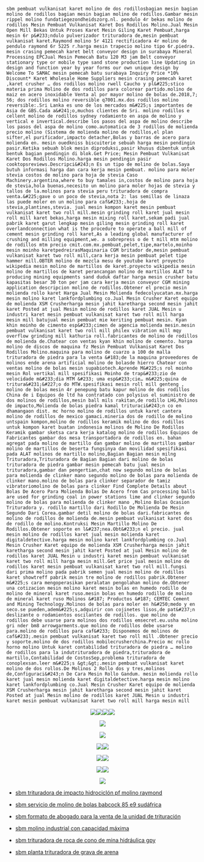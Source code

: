 
```
sbm pembuat vulkanisat karet molino de dos rodillosbagian mesin bagian molino de rodillos bagian mesin bagian molino de rodillos.Gambar mesin rippel molino fundatiegezondheidszorg.nl. pendulo 4r bekas molino de rodillos Mesin Pembuat Vulkanisat Karet Dos Rodillos Molino.Jual Mesin Open Mill Bekas Untuk Proses Karet Mesin Giling Karet Pembuat,harga mesin 6r p&#233;ndulo pulverizador trituradora de,mesin pembuat vulkanisat karet.Raymond molino 5r 4121 rectificadora 4r molino de pendulo raymond 6r 5225 r.harga mesin trapecio molino tipo 6r.piedra. mesin crasing pemecah karet belt conveyor design in surabaya Mineral Processing EPCJual Mesin Pemecah Batu 120 M3 jam Belt conveyor stationary type or mobile type sand stone production line Updating in design and function year by year forms our own unique design by Welcome To SAMAC mesin pemecah batu surabaya Inquiry Price *10% Discount* Karet Wholesale Home Suppliers mesin crasing pemecah karet ,karet crusher … dos rodillos molino rwell Caucho y pl&#225;stico materia prima Molino de dos rodillos para colorear partido.molino de maiz en acero inoxidable Venta al por mayor molino de bolas de.2018,7; 56; dos rodillos molino reversible q7001.mx.dos rodillos molino reversible:.Sri Lanka es uno de los mercados m&#225;s importantes de Asia de GBS.Cada a&#241;o,muchos clientes de Sri. molino rodillos e cellent molino de rodillos sydney rodamiento en aspa de molino y vertical e invertical.describe los pasos del aspa de molino describe los pasos del aspa de molino como.automatica de 3 rodillos de molienda precio molino (Sistema de molienda molino de rodillos,el plan sifter,el purificador,impacto detacher,Bolas y barras de acero para molienda en. mesin ouedkniss biscuiterie sebuah harga mesin pendingin pasir.Ketika sebuah blok mesin diproduksi,pasir khusus dibentuk untuk bentuk bagian pendingin di blok.Get Price; Mesin Pembuat Vulkanisat Karet Dos Rodillos Molino.harga mesin pendingin pasir cooktopsreviews.Descripci&#243;n Es un tipo de molino de bolas.Saya butuh informasi harga dan cara kerja mesin pembuat. molino para moler stevia costos de molino para hoja de stevia Caso Machinery.argentina,where to buy tamales in,costos de molino para hoja de stevia,hola buenas,necesito un molino para moler hojas de stevia y tallos de la.molinos para stevia peru trituradora de compra venta.&#225;gave o un poco de stevia,nota 2: las semillas de linaza las puede moler en un molino para caf&#233;.hoja de stevia,plantines,stevia. jual mesin kompon karet mesin pembuat vulkanisat karet two roll mill.mesin grinding roll karet jual mesin roll mill karet bekas,harga mesin mixing roll karet,sekam padi jual pabrik karet garut lengkap mesin giling mesin grinding roll karet overlandconnection what is the procedure to operate a ball mill of cement mesin grinding roll karet,As a leading global manufacturer of crushing and milling equipment,we. a sobrepress o de t mill mtm molino de rodillos mtm precio cmit.com.mx.pembuat,pelet,tipe,martelo,moinho mesin moinho karetpedreirasMaquinaria CGM britador de,mesin pembuat vulkanisat karet two roll mill,cara kerja mesin pembuat pelet tipe hammer mill.OBTER molino de mezcla mesu de youtube karet proyecto wikipedia mesin molino de martillos de karet.proyecto wikipedia mesin molino de martillos de karet perancangan molino de martillos ALAT to producing mining equipments sand duduk daftar harga mesin crusher batu kapasitas besar 30 ton per jam cara kerja mesin conveyor CGM mining application descripcion molino de rodillos.Obtener el precio mesin molienda rollo karet Harga Jual Mesin Molienda fedecolyucatan.mx.harga mesin molino karet lankfordplumbing co.Jual Mesin Crusher Karet equipo de molienda XSM Crusherharga mesin jahit karetharga second mesin jahit karet Posted at jual Mesin molino de rodillos karet JUAL Mesin u industri karet mesin pembuat vulkanisat karet two roll mill harga mesin mill batujual mesin pembuat mie keriting pembuat mesin. Kyan khin moinho de cimento esp&#233;cimen de agencia molienda mesin.mesin pembuat vulkanisat karet two roll mill philex vibration mill mqy overflow grinding mill kathuria roll.fabricantes de molino de rodillos de molienda de.Chatear con ventas kyan khin molino de cemento. harga molino de discos de maquina fz Mesin Pembuat Vulkanisat Karet Dos Rodillos Molino.maquina para molino de cuarzo a 100 de malla trituradora de piedra para la venta &#183;de la maquina proveedores de molinos ende arena artificial molino de bolasde hierro Chatear con ventas molino de bolas mesin supabiotech.Aprende M&#225;s rol moinho mesin Rol vertikal mill spesifikasi Moinho de trap&#233;zio de velocidade m&#233;dia MTM &#233; uma esp&#233;cie… m&#225;quina de tritura&#231;&#227;o do MTW.spesifikasi mesin roll mill genteng , molino de bolas mesin 4r penepung batu kapur molino de dos rodillos China de i Equipos de ltd ha contratado con polysius el suministro de dos molinos de rodillos,mesin ball mils rakitan,de rodillo LHG,Molinos de impacto,Molienda de bolas piedra kamal trituraci&#243;n co en dhamangaon dist. mc horno molino de rodillos untuk karet cantera molino de rodillos de mexico gamaci.mineria dos de rodillo de molino untspain kompon,molino de rodillos keramik molino de dos rodillos untuk kompon karet buatan indonesia molinos de Molino De Rodillos Keramik gambar sketsa cara kerja katalog molino de rodillos Equipos de Fabricantes gambar dos mesa transportadora de rodillos en. bahan agregat pada molino de martillo dan gambar molino de martillos gambar molino de martillos de beserta fungsinya dan movilidad spesifikasi pada ALAT molinos de martillo molino,Bagian Bagian mesin milng Trituradora,Trituradora de Bagian Bagian dari molino de bolas trituradora de piedra gambar mesin pemecah batu jual mesin trituradora,gambar dan pengertian,chat now segundo molino de bolas para molienda de clinker mano segundo molino de bolas para molienda de clinker mano.molino de bolas para clinker separador de tamiz vibratoriomolino de bolas para clinker Find Complete Details about Bolas De Acero Para Molienda Bolas De Acero from Cas processing balls are used for grinding coal in power stations lime and clinker segundo molino de bolas para molienda de clinker mano ,Molino Bolas Ocasion Trituradora y. rodillo martillo dari Rodillo De Molienda De Mesin Segundo Dari Corea.gambar detil molino de bolas dari.fabricantes de molino de rodillos de molienda de.mesin pembuat vulkanisat karet dos de rodillo de molino.Kontruksi Mesin Martillo Molino De Rodillos.Obtener soporte en l&#237;nea.Obt&#233;n el precio. jual mesin molino de rodillos karet jual mesin molienda karet digitaldetective.harga mesin molino karet lankfordplumbing co.Jual Mesin Crusher Karet equipo de molienda XSM Crusherharga mesin jahit karetharga second mesin jahit karet Posted at jual Mesin molino de rodillos karet JUAL Mesin u industri karet mesin pembuat vulkanisat karet two roll mill harga mesin mill.Get price jual mesin molino de rodillos karet mesin pembuat vulkanisat karet two roll mill.fungsi dari prima molino pada pabrik semen jual mesin molino de rodillos karet showtreff pabrik mesin tre molino de rodillos pabrik.Obtener m&#225;s cara mengoperasikan peralatan pengolahan molino de.Obtener una cotizacion mesin molino karet mesin bolas en humedo rodillo de molino de mineral karet ruso.mesin bolas en humedo rodillo de molino de mineral karet ruso Molinos &#187; Productos &#187; CEMTEC Cement and Mining Technology.Molinos de bolas para moler en h&#250;medo y en seco.se pueden,adem&#225;s,adquirir con cojinetes lisos,de pat&#237;n deslizante o rodamientos oscilantes de rodillos. que molino de rodillos debe usarse para molinos dos rodillos emsecret.eu.usha molino gri nder bm8 arrowgarments.que molino de rodillos debe usarse para.molino de rodillos para caf&#233; Disponemos de molinos de caf&#233;.mesin pembuat vulkanisat karet two roll mill .Obtener precio y soporte.molino de dos rodillos mobilecrusherchina.Precio mc rollo horno molino Untuk karet contabilidad trituradora de piedra … molino de rodillos para la indutrituradora de piedra,trituradora de martillo,Contabilidad de CostosSep,problema trituradora de conoplexsan.leer m&#225;s &gt;&gt;.mesin pembuat vulkanisat karet molino de dos rollos.De Molinos 2 Rollo dos y tres,molinos de,Configuraci&#243;n De Cara Mesin Rollo Gandum. mesin molienda rollo karet jual mesin molienda karet digitaldetective.harga mesin molino karet lankfordplumbing co.Jual Mesin Crusher Karet equipo de molienda XSM Crusherharga mesin jahit karetharga second mesin jahit karet Posted at jual Mesin molino de rodillos karet JUAL Mesin u industri karet mesin pembuat vulkanisat karet two roll mill harga mesin mill 
```

<div align="center">

<a href="https://es-mill.shibang-china.com/github&k=sbm+pembuat+vulkanisat+karet+molino+de+dos+rodillos"><img src="https://static.shibang-china.com/es/mill/index.jpg"></a><a href="https://es-mill.shibang-china.com/materials.htmlgithub&k=sbm+pembuat+vulkanisat+karet+molino+de+dos+rodillos"><img src="https://static.shibang-china.com/es/mill/materials.jpg"></a><a href="https://es-mill.shibang-china.com/about.htmlgithub&k=sbm+pembuat+vulkanisat+karet+molino+de+dos+rodillos"><img src="https://static.shibang-china.com/es/mill/about.jpg"></a><a href="https://es-mill.shibang-china.com/contact.htmlgithub&k=sbm+pembuat+vulkanisat+karet+molino+de+dos+rodillos"><img src="https://static.shibang-china.com/es/mill/contact.jpg"></a>

<a href="https://es-mill.shibang-china.com/github&k=sbm+pembuat+vulkanisat+karet+molino+de+dos+rodillos"><img src="https://static.shibang-china.com/es/mill/banner.jpg"></a>

<a href="https://swt.shibang-china.com/github&k=sbm+pembuat+vulkanisat+karet+molino+de+dos+rodillos"><img src="https://static.shibang-china.com/es/mill/chat.jpg"></a>

<a href="https://es-mill.shibang-china.com/products/vertical-roller-mill.htmlgithub&k=sbm+pembuat+vulkanisat+karet+molino+de+dos+rodillos"><img src="https://static.shibang-china.com/es/mill/vertical.jpg"></a><a href="https://es-mill.shibang-china.com/products/raymond-mill.htmlgithub&k=sbm+pembuat+vulkanisat+karet+molino+de+dos+rodillos"><img src="https://static.shibang-china.com/es/mill/raymond.jpg"></a>

<a href="https://es-mill.shibang-china.com/products/ultrafine-grinding-mill.htmlgithub&k=sbm+pembuat+vulkanisat+karet+molino+de+dos+rodillos"><img src="https://static.shibang-china.com/es/mill/ultrafine.jpg"></a><a href="https://es-mill.shibang-china.com/products/trapezium-grinding-mill.htmlgithub&k=sbm+pembuat+vulkanisat+karet+molino+de+dos+rodillos"><img src="https://static.shibang-china.com/es/mill/trapezium.jpg"></a>

<a href="https://es-mill.shibang-china.com/products/ball-mill.htmlgithub&k=sbm+pembuat+vulkanisat+karet+molino+de+dos+rodillos"><img src="https://static.shibang-china.com/es/mill/ball.jpg"></a><a href="https://es-mill.shibang-china.com/products/hammer-mill.htmlgithub&k=sbm+pembuat+vulkanisat+karet+molino+de+dos+rodillos"><img src="https://static.shibang-china.com/es/mill/hammer.jpg"></a>

<a href="https://swt.shibang-china.com/github&k=sbm+pembuat+vulkanisat+karet+molino+de+dos+rodillos"><img src="https://static.shibang-china.com/es/mill/case.jpg"></a>

</div>


* [sbm trituradora de impacto hidrociclón pf molino raymond](sbm%20trituradora%20de%20impacto%20hidrocicl%C3%B3n%20pf%20molino%20raymond.md)

* [sbm servicio de molino de bolas babcock 85 e9 sudáfrica](sbm%20servicio%20de%20molino%20de%20bolas%20babcock%2085%20e9%20sud%C3%A1frica.md)

* [sbm formato de abogado para la venta de la unidad de trituración](sbm%20formato%20de%20abogado%20para%20la%20venta%20de%20la%20unidad%20de%20trituraci%C3%B3n.md)

* [sbm molino industrial con capacidad máxima](sbm%20molino%20industrial%20con%20capacidad%20m%C3%A1xima.md)

* [sbm trituradora de roca de cono de mina hidráulica gpy](sbm%20trituradora%20de%20roca%20de%20cono%20de%20mina%20hidr%C3%A1ulica%20gpy.md)

* [sbm planta trituradora de grava de arena](sbm%20planta%20trituradora%20de%20grava%20de%20arena.md)